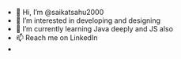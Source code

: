 - 👋 Hi, I’m @saikatsahu2000
- 👀 I’m interested in developing and designing
- 🌱 I’m currently learning Java deeply and JS also 
- 📫 Reach me on LinkedIn
- 

<!---
saikatsahu2000/saikatsahu2000 is a ✨ special ✨ repository because its `README.md` (this file) appears on your GitHub profile.
You can click the Preview link to take a look at your changes.
--->



